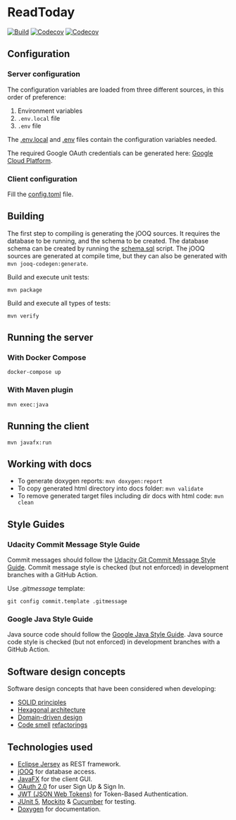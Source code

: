 # ReadToday

[![Build](https://github.com/javierorbe/readtoday/actions/workflows/build.yml/badge.svg)](https://github.com/javierorbe/readtoday/actions/workflows/build.yml)
[![Codecov](https://img.shields.io/codecov/c/github/javierorbe/readtoday?color=373737&flag=server&label=Coverage%20%7C%20server)](https://app.codecov.io/gh/javierorbe/readtoday)
[![Codecov](https://img.shields.io/codecov/c/github/javierorbe/readtoday?color=373737&flag=client&label=Coverage%20%7C%20client)](https://app.codecov.io/gh/javierorbe/readtoday)

## Configuration

### Server configuration

The configuration variables are loaded from three different sources, in this order
of preference:

1. Environment variables
2. ```.env.local``` file
3. ```.env``` file

The [.env.local](/server/.env.local) and [.env](/server/.env) files contain the
configuration variables needed.

The required Google OAuth credentials can be generated here: [Google Cloud Platform](https://console.cloud.google.com/apis/dashboard).

### Client configuration

Fill the [config.toml](/client/src/main/resources/config.toml) file.

## Building

The first step to compiling is generating the jOOQ sources. It requires the
database to be running, and the schema to be created. The database schema can
be created by running the [schema.sql](/server/src/main/sql/schema.sql) script.
The jOOQ sources are  generated at compile time, but they can also be generated
with ```mvn jooq-codegen:generate```.

Build and execute unit tests:

```
mvn package
```

Build and execute all types of tests:

```
mvn verify
```

## Running the server

### With Docker Compose

```
docker-compose up
```

### With Maven plugin

```
mvn exec:java
```

## Running the client

```
mvn javafx:run
```

## Working with docs

* To generate doxygen reports: `mvn doxygen:report`
* To copy generated html directory into docs folder: `mvn validate`
* To remove generated target files including dir docs with html code: `mvn clean`

## Style Guides

### Udacity Commit Message Style Guide

Commit messages should follow the
[Udacity Git Commit Message Style Guide](https://udacity.github.io/git-styleguide/). Commit message
style is checked (but not enforced) in development branches with a GitHub Action.

Use *.gitmessage* template:

```shell
git config commit.template .gitmessage
```

### Google Java Style Guide

Java source code should follow the
[Google Java Style Guide](https://google.github.io/styleguide/javaguide.html).
Java source code style is checked (but not enforced) in development
branches with a GitHub Action.

## Software design concepts

Software design concepts that have been considered when developing:

- [SOLID principles](https://en.wikipedia.org/wiki/SOLID)
- [Hexagonal architecture](https://en.wikipedia.org/wiki/Hexagonal_architecture_%28software%29)
- [Domain-driven design](https://en.wikipedia.org/wiki/Domain-driven_design)
- [Code smell](https://refactoring.guru/refactoring/smells)
  [refactorings](https://refactoring.guru/refactoring/techniques)

## Technologies used

- [Eclipse Jersey](https://eclipse-ee4j.github.io/jersey/) as REST framework.
- [jOOQ](https://www.jooq.org/) for database access.
- [JavaFX](https://openjfx.io/) for the client GUI.
- [OAuth 2.0](https://oauth.net/2/) for user Sign Up & Sign In.
- [JWT (JSON Web Tokens)](https://jwt.io/) for Token-Based Authentication.
- [JUnit 5](https://junit.org/junit5/), [Mockito](https://site.mockito.org/)
  & [Cucumber](https://cucumber.io/) for testing.
- [Doxygen](https://www.doxygen.nl/) for documentation.
